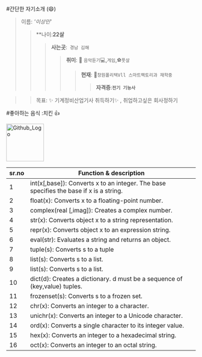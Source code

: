 
#간단한 자기소개
(:smile:)
>이름: _'이상민'_
 >>**나이:__22살__
 >>>**사는곳**:` 경남 김해`
 >>>>**취미**: :musical_note: `음악듣기`:computer:,`게임`,:soccer:`풋살`
 >>>>> **현재**: :school:`창원폴리텍Vll 스마트팩토리과 재학중`
 >>>>>>**자격증**:__`전기 기능사`__

>>목표: :sparkles: 기계정비산업기사 취득하기:sparkles: , 취업하고싶은 회사정하기

#좋아하는 음식 :치킨 :+1:  



<img src="https://media.istockphoto.com/photos/plate-of-fried-chicken-on-blue-plaid-towel-picture-id452813985" width="100px" height="100px" title="Github_Logo"></img>


|sr.no|                                Function & description                                 |
|       ------      |                                 ---                                     |
|1| int(x[,base]): Converts x to an integer. The base specifies the base if x is a string.|
|2| float(x): Converts x to a floating-point number.|
|3| complex(real [,imag]): Creates a complex number.|
|4| str(x): Converts object x to a string representation.|
|5| repr(x): Converts object x to an expression string.|
|6| eval(str): Evaluates a string and returns an object.|
|7|	tuple(s): Converts s to a tuple|
|8|	list(s): Converts s to a list.|
|9|	list(s): Converts s to a list.|
|10|dict(d): Creates a dictionary. d must be a sequence of (key,value) tuples.|
|11|frozenset(s): Converts s to a frozen set.|
|12|chr(x): Converts an integer to a character.|
|13|unichr(x): Converts an integer to a Unicode character.|
|14|ord(x): Converts a single character to its integer value.|
|15|hex(x): Converts an integer to a hexadecimal string.|
|16|oct(x): Converts an integer to an octal string.|
